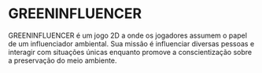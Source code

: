 # GREENINFLUENCER
GREENINFLUENCER é um jogo 2D a onde os jogadores assumem o papel de um influenciador ambiental. Sua missão é influenciar diversas pessoas e interagir com situações únicas enquanto promove a conscientização sobre a preservação do meio ambiente.
